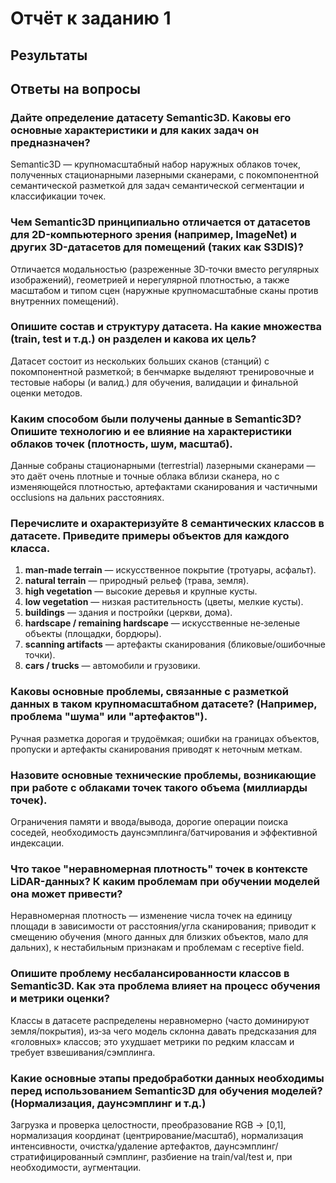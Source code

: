# Отчёт к заданию 1

## Результаты

## Ответы на вопросы

### Дайте определение датасету Semantic3D. Каковы его основные характеристики и для каких задач он предназначен?
Semantic3D — крупномасштабный набор наружных облаков точек, полученных стационарными лазерными сканерами, с покомпонентной семантической разметкой для задач семантической сегментации и классификации точек.

### Чем Semantic3D принципиально отличается от датасетов для 2D-компьютерного зрения (например, ImageNet) и других 3D-датасетов для помещений (таких как S3DIS)?
Отличается модальностью (разреженные 3D‑точки вместо регулярных изображений), геометрией и нерегулярной плотностью, а также масштабом и типом сцен (наружные крупномасштабные сканы против внутренних помещений).

### Опишите состав и структуру датасета. На какие множества (train, test и т.д.) он разделен и какова их цель?
Датасет состоит из нескольких больших сканов (станций) с покомпонентной разметкой; в бенчмарке выделяют тренировочные и тестовые наборы (и валид.) для обучения, валидации и финальной оценки методов.

### Каким способом были получены данные в Semantic3D? Опишите технологию и ее влияние на характеристики облаков точек (плотность, шум, масштаб).
Данные собраны стационарными (terrestrial) лазерными сканерами — это даёт очень плотные и точные облака вблизи сканера, но с изменяющейся плотностью, артефактами сканирования и частичными occlusions на дальних расстояниях. 

### Перечислите и охарактеризуйте 8 семантических классов в датасете. Приведите примеры объектов для каждого класса.
1. **man-made terrain** — искусственное покрытие (тротуары, асфальт).  
2. **natural terrain** — природный рельеф (трава, земля).  
3. **high vegetation** — высокие деревья и крупные кусты.  
4. **low vegetation** — низкая растительность (цветы, мелкие кусты).  
5. **buildings** — здания и постройки (церкви, дома).  
6. **hardscape / remaining hardscape** — искусственные не‑зеленые объекты (площадки, бордюры).  
7. **scanning artifacts** — артефакты сканирования (бликовые/ошибочные точки).  
8. **cars / trucks** — автомобили и грузовики.

### Каковы основные проблемы, связанные с разметкой данных в таком крупномасштабном датасете? (Например, проблема "шума" или "артефактов").
Ручная разметка дорогая и трудоёмкая; ошибки на границах объектов, пропуски и артефакты сканирования приводят к неточным меткам.

### Назовите основные технические проблемы, возникающие при работе с облаками точек такого объема (миллиарды точек).
Ограничения памяти и ввода/вывода, дорогие операции поиска соседей, необходимость даунсэмплинга/батчирования и эффективной индексации.

### Что такое "неравномерная плотность" точек в контексте LiDAR-данных? К каким проблемам при обучении моделей она может привести?
Неравномерная плотность — изменение числа точек на единицу площади в зависимости от расстояния/угла сканирования; приводит к смещению обучения (много данных для близких объектов, мало для дальних), к нестабильным признакам и проблемам с receptive field. 

### Опишите проблему несбалансированности классов в Semantic3D. Как эта проблема влияет на процесс обучения и метрики оценки?
Классы в датасете распределены неравномерно (часто доминируют земля/покрытия), из‑за чего модель склонна давать предсказания для «головных» классов; это ухудшает метрики по редким классам и требует взвешивания/сэмплинга.

### Какие основные этапы предобработки данных необходимы перед использованием Semantic3D для обучения моделей? (Нормализация, даунсэмплинг и т.д.)
Загрузка и проверка целостности, преобразование RGB -> [0,1], нормализация координат (центрирование/масштаб), нормализация интенсивности, очистка/удаление артефактов, даунсэмплинг/стратифицированный сэмплинг, разбиение на train/val/test и, при необходимости, аугментации.
